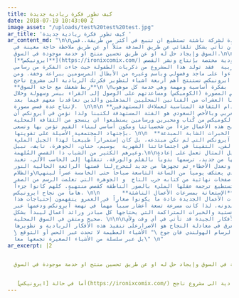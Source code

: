 ```yaml
---
title: كيف تطور فكرة ريادية جديدة
date: 2018-07-19 10:43:00 Z
image_asset: "/uploads/test%20test%20test.jpg"
ar_title: 'كيف تطور فكرة ريادية جديدة '
ar_content_md: "\n\nالفكرة الجيدة لشركة ناشئة تستطيع ان تنبع في أكثر من طريقة..فمن
  الممكن أن تأتي بشكل تلقائي عن طريق الصدفة مثلاً أو عن طريق ملاحظة حاجة معينة في
  السوق وإيجاد حل له او عن طريق تحسين منتج او خدمة موجودة في السوق.\n\n أما في حالة
  [**ايرونيكس**](https://ironixcomix.com/) وهي دار نشر سعودية مختصة بإنتاج ونشر القصص
  المصورة العربية  فقد تولد هذا المشروع من ذكريات الطفولة حيث جاءت الفكرة من رسامي
  كوميكس نشاءوا على ماجد وفضولي وباسم وغيره من الأبطال المرسومين ببراعة وخفة. ومن
  تجربة ايرونيكس نستنتج أهم أربعة اشياء لتطوير فكرتك الريادية الى مشروع ناجح: \n\n
  **ربط شغفك مع حاجة السوق**\n \nفي آيرونكس بدأنا بفكرة أساسية ومهمة وهي خدمة كل موهوب
  في مجال القصص المصورة (الكوميكس) ومساعدتهم على الوصول إلى القراء بيسر وسهولة وخلال
  بدايتنا قابلنا العشرات من الفنانين المحليين المذهلين والذين تعاقدنا معهم فيما بعد
  لإنتاج عدة قصص مصورة.  \n\n\n **استخدام الثقافة المناسبة لعملاءك المستهدفين** \n\nكان
  الشباب العربي وبالأخص السعودي هو الفئة المستهدفة لكتبنا ولذا نؤمن في آيرونكس أن
  العاملين في الكوميكس من كُتاب ومحبرين ورسامين يستطيعوا ان ينسجو من الثقافة المحلية
  قصصاً لتصبح هذه الأعمال جزءاً من شخصياتنا ومكون أساسي لبناء القيم نؤمن بها ونسعى
  بإجتهاد المجتمعية الأصيلة على تقويتها. \n\n  **الإستفادة من الخبرات الشابة المبدعة**\n\n\n
  من خلال فكرة آيرونكس التي لم تكن مبتدعه، بل كان إستمراراً طبيعياً لهذا الجيل المليء
  بالحماسة والفن. التقينا في اجتماعاتنا الشهرية  بوسيم، حنان، الجوهرة، نايف، نبيل
  وغيرهم الكثير من الشباب ذا القصص المُلهمة.\n\nحنان على سبيل المثال تعمل على إعادة
  رسم كُل قصصها من جديد، ترسمها يدوياً بالقلم والورقة، تنقلها إلى الحاسب الآلي، تعيد
  رسمها وتلوينها وتعدل الأخطاء ثم تجهزها من جديد لتخرج لنا قصتها الرائعة الحالية النور
  والظلام\nوسيم الذي يعتكف يومياً من الساعة التاسعة صباحاً حتى الخامسة عصراً لينهي
  كقاعدة يومية ٤ صفحات نهائية من كتابه حرب التاج  و الجوهرة التي تعلمت الرسم من الصفر
  بشكل شخصي لتستطيع ترجمة عقلها المليء بالصور الناطقة كقصص منتهية. كلهم كانوا جزءاً
  هاماً من نجاح ايرونيكس. \n\n       **الإستعانة بمسرعات الأعمال الناشئة**   \n   \nالقائمين
  على مسرعات الأعمال الجديدة عادة ما يكونوا صغاراً في العمرو يتفهمون إحتياجات هذا
  الجيل ويساندونه. لذا كانت مسرعة تسعة أعشار سبباً مهماً في نهضة آيرونكس ودعمها عبر
  الخدمات اللوجستية والخبرات المتراكمة التي يحتاجها كل مبادر ورائد أعمال ليبدأ بشكل
  صحيح ومتقن في السوق المحلية. \n\n\nأخيراً الأفكار الجيدة قد تأتي في أي وقت ولأي
  شخص ولكن ما يفرق في معادلة النجاح هو الاصرارعلى تنفيذ هذه الأفكار الريادية و تطويرها.
  \ وكما قال الرسام الهولندي فان جوخ \" الأشياء العظيمة لا تحدث عبر الحس أو التوقع،
  بل عبر سلسلة من الأشياء الصغيرة تجمعها معاً\" \n"
ar_excerpt: |2


  الفكرة الجيدة لشركة ناشئة تستطيع ان تنبع في أكثر من طريقة..فمن الممكن أن تأتي بشكل تلقائي عن طريق الصدفة مثلاً أو عن طريق ملاحظة حاجة معينة في السوق وإيجاد حل له او عن طريق تحسين منتج او خدمة موجودة في السوق.


   أما في حالة [ايرونيكس](https://ironixcomix.com/) وهي دار نشر سعودية مختصة بإنتاج ونشر القصص المصورة العربية  فقد تولد هذا المشروع من ذكريات الطفولة حيث جاءت الفكرة من رسامي كوميكس نشاءوا على ماجد وفضولي وباسم وغيره من الأبطال المرسومين ببراعة وخفة. ومن تجربة ايرونيكس نستنتج أهم أربعة اشياء لتطوير فكرتك الريادية الى مشروع ناجح
---
```



